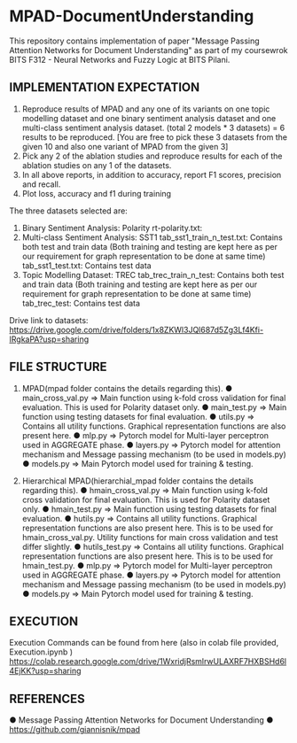 # MPAD-DocumentUnderstanding
This repository contains implementation of paper "Message Passing Attention Networks for Document Understanding" as part of my coursewrok BITS F312 - Neural Networks and Fuzzy Logic at BITS Pilani.

## IMPLEMENTATION EXPECTATION
  1. Reproduce results of MPAD and any one of its variants on one topic
  modelling dataset and one binary sentiment analysis dataset and one
  multi-class sentiment analysis dataset. (total 2 models * 3
  datasets) = 6 results to be reproduced. [You are free to pick these
  3 datasets from the given 10 and also one variant of MPAD from the
  given 3]
  2. Pick any 2 of the ablation studies and reproduce results for each of
  the ablation studies on any 1 of the datasets.
  3. In all above reports, in addition to accuracy, report F1 scores,
  precision and recall.
  4. Plot loss, accuracy and f1 during training


The three datasets selected are:
  1. Binary Sentiment Analysis: Polarity
  rt-polarity.txt:
  2. Multi-class Sentiment Analysis: SST1
  tab_sst1_train_n_test.txt: Contains both test and train data
  (Both training and testing are kept here as per our requirement for
  graph representation to be done at same time)
  tab_sst1_test.txt: Contains test data
  3. Topic Modelling Dataset: TREC
  tab_trec_train_n_test: Contains both test and train data
  (Both training and testing are kept here as per our requirement for
  graph representation to be done at same time)
  tab_trec_test: Contains test data

Drive link to datasets:
https://drive.google.com/drive/folders/1x8ZKWl3JQl687d5Zg3Lf4Kfi-IRgkaPA?usp=sharing


## FILE STRUCTURE
1. MPAD(mpad folder contains the details regarding this).
  ● main_cross_val.py => Main function using k-fold cross validation for
  final evaluation. This is used for Polarity dataset only.
  ● main_test.py => Main function using testing datasets for final
  evaluation.
  ● utils.py => Contains all utility functions. Graphical representation
  functions are also present here.
  ● mlp.py => Pytorch model for Multi-layer perceptron used in AGGREGATE
  phase.
  ● layers.py => Pytorch model for attention mechanism and Message
  passing mechanism (to be used in models.py)
  ● models.py => Main Pytorch model used for training & testing.

2. Hierarchical MPAD(hierarchial_mpad folder contains the details
regarding this).
  ● hmain_cross_val.py => Main function using k-fold cross validation
  for final evaluation. This is used for Polarity dataset only.
  ● hmain_test.py => Main function using testing datasets for final
  evaluation.
  ● hutils.py => Contains all utility functions. Graphical
  representation functions are also present here. This is to be used
  for hmain_cross_val.py. Utility functions for main cross validation
  and test differ slightly.
  ● hutils_test.py => Contains all utility functions. Graphical
  representation functions are also present here. This is to be used
  for hmain_test.py.
  ● mlp.py => Pytorch model for Multi-layer perceptron used in AGGREGATE
  phase.
  ● layers.py => Pytorch model for attention mechanism and Message
  passing mechanism (to be used in models.py)
  ● models.py => Main Pytorch model used for training & testing.
  
  
## EXECUTION
  Execution Commands can be found from here (also in colab file provided,
  Execution.ipynb )
  https://colab.research.google.com/drive/1WxridjRsmlrwULAXRF7HXBSHd6l4EjKK?usp=sharing


## REFERENCES
  ● Message Passing Attention Networks for Document Understanding
  ● https://github.com/giannisnik/mpad
